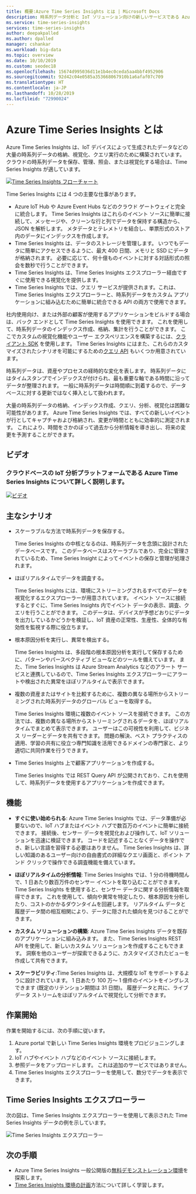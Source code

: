 ```yaml
---
title: 概要:Azure Time Series Insights とは | Microsoft Docs
description: 時系列データ分析と IoT ソリューション向けの新しいサービスである Azure Time Series Insights の概要を説明します。
ms.service: time-series-insights
services: time-series-insights
author: deepakpalled
ms.author: dpalled
manager: cshankar
ms.workload: big-data
ms.topic: overview
ms.date: 10/10/2019
ms.custom: seodec18
ms.openlocfilehash: 15674d995036d11e1b4ec0ceda5aa4bbf4952906
ms.sourcegitcommit: 92d42c04e0585a353668067910b1a6afaf07c709
ms.translationtype: HT
ms.contentlocale: ja-JP
ms.lasthandoff: 10/28/2019
ms.locfileid: "72990024"
---
```

# <a name="what-is-azure-time-series-insights"></a>Azure Time Series Insights とは

Azure Time Series Insights は、IoT デバイスによって生成されたデータなどの大量の時系列データの格納、視覚化、クエリ実行のために構築されています。 クラウドの時系列データを保存、管理、照会、または視覚化する場合は、Time Series Insights が適しています。 

[![Time Series Insights フローチャート](media/overview/time-series-insights-flowchart.png)](media/overview/time-series-insights-flowchart.png#lightbox)

Time Series Insights には 4 つの主要な仕事があります。

- Azure IoT Hub や Azure Event Hubs などのクラウド ゲートウェイと完全に統合します。 Time Series Insights はこれらのイベント ソースに簡単に接続して、メッセージや、クリーンな行と列でデータを保持する構造から、JSON を解析します。 メタデータとテレメトリを結合し、単票形式のストア内のデータにインデックスを作成します。
- Time Series Insights は、データのストレージを管理します。 いつでもデータに簡単にアクセスできるように、最大 400 日間、メモリと SSD にデータが格納されます。 必要に応じて、何十億ものイベントに対する対話形式の照会を数秒で行うことができます。
- Time Series Insights は、Time Series Insights エクスプローラー経由ですぐに使用できる視覚化を提供します。 
- Time Series Insights では、クエリ サービスが提供されます。これは、Time Series Insights エクスプローラーと、時系列データをカスタム アプリケーションに組み込むために簡単に統合できる API の両方で使用できます。

社内使用向け、または外部の顧客が使用するアプリケーションをビルドする場合は、バック エンドとして Time Series Insights を使用できます。 これを使用して、時系列データのインデックス作成、格納、集計を行うことができます。 ここでカスタムの視覚化機能やユーザー エクスペリエンスを構築するには、[クライアント SDK](https://github.com/microsoft/tsiclient/blob/master/docs/API.md) を使用します。 Time Series Insights にはまた、これらのカスタマイズされたシナリオを可能にするための[クエリ API](how-to-shape-query-json.md) もいくつか用意されています。

時系列データは、資産やプロセスの経時的な変化を表します。 時系列データにはタイムスタンプでインデックスが付けられ、最も重要な軸である時間に沿ってデータが整理されます。 一般に時系列データは時間順に到着するので、データベースに対する更新ではなく挿入として扱われます。

大量の時系列データの格納、インデックス作成、クエリ、分析、視覚化は困難な可能性があります。
Azure Time Series Insights では、すべての新しいイベントが行としてキャプチャおよび格納され、変更が時間とともに効率的に測定されます。 これにより、時間をさかのぼって過去から分析情報を導き出し、将来の変更を予測することができます。

## <a name="video"></a>ビデオ

### <a name="learn-more-about-azure-time-series-insights-the-cloud-based-iot-analytics-platformbr"></a>クラウドベースの IoT 分析プラットフォームである Azure Time Series Insights について詳しく説明します。</br>

[![ビデオ](https://img.youtube.com/vi/GaARrFfjoss/0.jpg)](https://www.youtube.com/watch?v=GaARrFfjoss)

## <a name="primary-scenarios"></a>主なシナリオ

- スケーラブルな方法で時系列データを保存する。 

   Time Series Insights の中核となるのは、時系列データを念頭に設計されたデータベースです。 このデータベースはスケーラブルであり、完全に管理されているため、Time Series Insight によってイベントの保存と管理が処理されます。

- ほぼリアルタイムでデータを調査する。 

   Time Series Insights には、環境にストリーミングされるすべてのデータを視覚化するエクスプローラーが用意されています。 イベント ソースに接続するとすぐに、Time Series Insights 内でイベント データの表示、調査、クエリを行うことができます。 このデータは、デバイスが予想どおりにデータを出力しているかどうかを検証し、IoT 資産の正常性、生産性、全体的な有効性を監視する際に役立ちます。 

- 根本原因分析を実行し、異常を検出する。

   Time Series Insights は、多段階の根本原因分析を実行して保存するために、パターンやパースペクティブ ビューなどのツールを備えています。 また、Time Series Insights は Azure Stream Analytics などのアラート サービスと連携しているので、Time Series Insights エクスプローラーにアラートや検出された異常をほぼリアルタイムで表示できます。 

- 複数の資産またはサイトを比較するために、複数の異なる場所からストリーミングされた時系列データのグローバル ビューを取得する。

   Time Series Insights 環境に複数のイベント ソースを接続できます。 この方法では、複数の異なる場所からストリーミングされるデータを、ほぼリアルタイムでまとめて表示できます。 ユーザーはこの可視性を利用して、ビジネス リーダーとデータを共有できます。 問題の解決、ベスト プラクティスの適用、学習の共有に役立つ専門知識を活用できるドメインの専門家と、より適切に共同作業を行うできます。

- Time Series Insights 上で顧客アプリケーションを作成する。 

   Time Series Insights では REST Query API が公開されており、これを使用して、時系列データを使用するアプリケーションを作成できます。

## <a name="capabilities"></a>機能

- **すぐに使い始められる**: Azure Time Series Insights では、データ準備が必要ないので、IoT ハブまたはイベント ハブで数百万のイベントに簡単に接続できます。 接続後、センサー データを視覚化および操作して、IoT ソリューションを迅速に検証できます。 コードを記述することなくデータを操作でき、新しい言語を習得する必要はありません。 Time Series Insights は、詳しい知識のあるユーザー向けの自由書式の詳細なクエリ画面と、ポイント アンド クリックで操作できる調査機能を備えています。

- **ほぼリアルタイムの分析情報**: Time Series Insights では、1 分の待機時間んで、1 日あたり数百万件のセンサー イベントを取り込むことができます。 Time Series Insights を使用すると、センサー データに関する分析情報を取得できます。 これを使用して、傾向や異常を特定したり、根本原因を分析したり、コストのかかるダウンタイムを回避します。 リアルタイム データと履歴データ間の相互相関により、データに隠された傾向を見つけることができます。

- **カスタム ソリューションの構築**: Azure Time Series Insights データを既存のアプリケーションに組み込みます。 また、Time Series Insights REST API を使用して、新しいカスタム ソリューションを作成することもできます。 洞察を他のユーザーが探索できるように、カスタマイズされたビューを作成して共有できます。

- **スケーラビリティ**:Time Series Insights は、大規模な IoT をサポートするように設計されています。 1 日あたり 100 万～ 1 億件のイベントをイングレスできます (既定のリテンション期間は 31 日間)。 履歴データと共に、ライブ データ ストリームをほぼリアルタイムで視覚化して分析できます。

## <a name="get-started"></a>作業開始

作業を開始するには、次の手順に従います。

1. Azure portal で新しい Time Series Insights 環境をプロビジョニングします。
1. IoT ハブやイベント ハブなどのイベント ソースに接続します。 
1. 参照データをアップロードします。 これは追加のサービスではありません。
1. Time Series Insights エクスプローラーを使用して、数分でデータを表示できます。

## <a name="time-series-insights-explorer"></a>Time Series Insights エクスプローラー

次の図は、Time Series Insights エクスプローラーを使用して表示された Time Series Insights データの例を示しています。

![Time Series Insights エクスプローラー](media/time-series-insights-explorer/explorer4.png)

## <a name="next-steps"></a>次の手順

- Azure Time Series Insights 一般公開版の[無料デモンストレーション環境](./time-series-quickstart.md)を探索します。
- [Time Series Insights 環境の計画](time-series-insights-environment-planning.md)方法について詳しく学習します。
